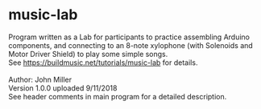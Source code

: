 # music-lab
Program written as a Lab for participants to practice assembling Arduino components, and connecting to an 8-note xylophone (with Solenoids and Motor Driver Shield) to play some simple songs. <br>
See https://buildmusic.net/tutorials/music-lab for details. <br>
<br>
Author: John Miller <br>
Version 1.0.0 uploaded 9/11/2018 <br>
See header comments in main program for a detailed description. <br>
